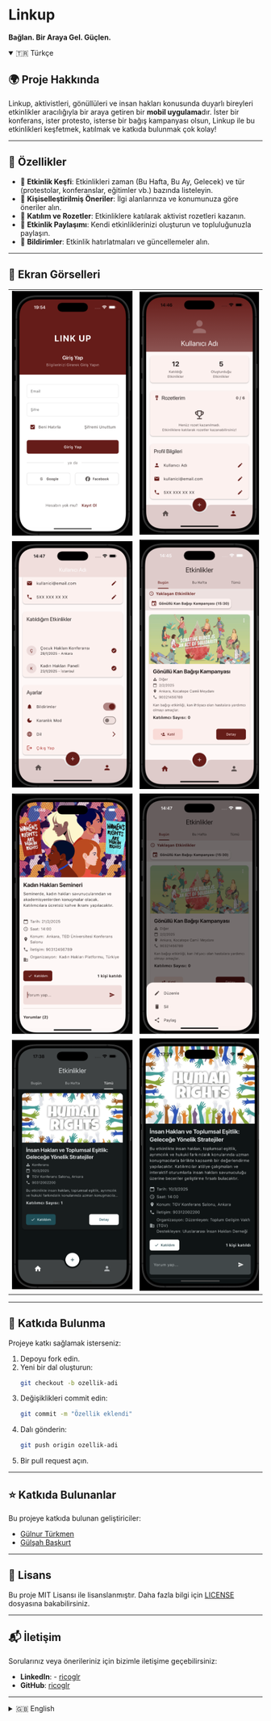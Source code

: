 # Linkup  
**Bağlan. Bir Araya Gel. Güçlen.**

<details open>
<summary>🇹🇷 Türkçe</summary>

## 🌍 Proje Hakkında  
Linkup, aktivistleri, gönüllüleri ve insan hakları konusunda duyarlı bireyleri etkinlikler aracılığıyla bir araya getiren bir **mobil uygulama**dır. İster bir konferans, ister protesto, isterse bir bağış kampanyası olsun, Linkup ile bu etkinlikleri keşfetmek, katılmak ve katkıda bulunmak çok kolay!  

---

## 🚀 Özellikler  
- 🎯 **Etkinlik Keşfi**: Etkinlikleri zaman (Bu Hafta, Bu Ay, Gelecek) ve tür (protestolar, konferanslar, eğitimler vb.) bazında listeleyin.  
- 🤖 **Kişiselleştirilmiş Öneriler**: İlgi alanlarınıza ve konumunuza göre öneriler alın.  
- 🏅 **Katılım ve Rozetler**: Etkinliklere katılarak aktivist rozetleri kazanın.  
- 📣 **Etkinlik Paylaşımı**: Kendi etkinliklerinizi oluşturun ve topluluğunuzla paylaşın.  
- 🔔 **Bildirimler**: Etkinlik hatırlatmaları ve güncellemeler alın.  

---

## 📸 Ekran Görselleri  

|                          |                         |
|----------------------------------------|---------------------------------------------|
| ![Ekran Görseli 1](assets/images/img1.png)   | ![Ekran Görseli 2](assets/images/img2.png)  |
| ![Ekran Görseli 3](assets/images/img3.png)   | ![Ekran Görseli 4](assets/images/img4.png)  |
| ![Ekran Görseli 5](assets/images/img5.png)   | ![Ekran Görseli 6](assets/images/img6.png)  |
| ![Ekran Görseli 7](assets/images/img7.png)   | ![Ekran Görseli 8](assets/images/img8.png)  |


---

## 🔧 Katkıda Bulunma  
Projeye katkı sağlamak isterseniz:  
1. Depoyu fork edin.  
2. Yeni bir dal oluşturun:  
   ```bash
   git checkout -b ozellik-adi
   ```  
3. Değişiklikleri commit edin:  
   ```bash
   git commit -m "Özellik eklendi"
   ```  
4. Dalı gönderin:  
   ```bash
   git push origin ozellik-adi
   ```  
5. Bir pull request açın.  

---

## ⭐ Katkıda Bulunanlar  
Bu projeye katkıda bulunan geliştiriciler:  
- [Gülnur Türkmen](https://github.com/GulnurTurkmen)  
- [Gülşah Başkurt](https://github.com/Gulsahbb)  

---

## 📄 Lisans  
Bu proje MIT Lisansı ile lisanslanmıştır. Daha fazla bilgi için [LICENSE](LICENSE) dosyasına bakabilirsiniz.  

---

## 📬 İletişim  
Sorularınız veya önerileriniz için bizimle iletişime geçebilirsiniz:  
- **LinkedIn**: -  [ricoglr](https://www.linkedin.com/in/ricoglr)
- **GitHub**: [ricoglr](https://github.com/ricoglr)  

</details>

---

<details>
<summary>🇬🇧 English</summary>

## 🌍 About the Project  
Linkup is a **mobile application** designed to connect activists, volunteers, and individuals passionate about human rights through impactful events. Whether it's a conference, a protest, or a charity campaign, Linkup makes it easy to discover, join, and contribute to these events!  

---

## 🚀 Features  
- 🎯 **Event Discovery**: Browse events categorized by time (This Week, This Month, Upcoming) and type (protests, conferences, workshops, etc.).  
- 🤖 **Personalized Recommendations**: Get suggestions based on your interests and location.  
- 🏅 **Participation & Badges**: Join events and earn activist badges.  
- 📣 **Event Sharing**: Add your own events and share them with the community.  
- 🔔 **Notifications**: Receive event reminders and updates.  

---

## 📸 Screenshots  
|                          |                         |
|----------------------------------------|---------------------------------------------|
| ![Ekran Görseli 1](assets/images/img1.png)   | ![Ekran Görseli 2](assets/images/img2.png)  |
| ![Ekran Görseli 3](assets/images/img3.png)   | ![Ekran Görseli 4](assets/images/img4.png)  |
| ![Ekran Görseli 5](assets/images/img5.png)   | ![Ekran Görseli 6](assets/images/img6.png)  |

---

## 🔧 Contributing  
To contribute to the project:  
1. Fork the repository.  
2. Create a new branch:  
   ```bash
   git checkout -b feature-name
   ```  
3. Commit your changes:  
   ```bash
   git commit -m "Add feature-name"
   ```  
4. Push to the branch:  
   ```bash
   git push origin feature-name
   ```  
5. Open a pull request.  

---

## ⭐ Contributors  
The following developers have contributed to this project:  
- [Gülnur Türkmen](https://github.com/GulnurTurkmen)  
- [Gülşah Başkurt](https://github.com/Gulsahbb)  

---

## 📄 License  
This project is licensed under the MIT License. See the [LICENSE](LICENSE) file for details.  

---

## 📬 Contact  
For questions or suggestions, feel free to reach out:  
- **LinkedIn**: -  [ricoglr](https://www.linkedin.com/in/ricoglr)
- **GitHub**: [ricoglr](https://github.com/ricoglr)  

</details>

